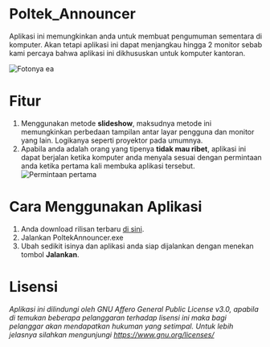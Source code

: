 # Poltek_Announcer
Aplikasi ini memungkinkan anda untuk membuat pengumuman sementara di komputer. Akan tetapi aplikasi ini dapat menjangkau hingga 2 monitor sebab kami percaya bahwa aplikasi ini dikhususkan untuk komputer kantoran.

![Fotonya ea](https://raw.githubusercontent.com/skymunn/Poltek_Announcer/master/src/Screenshot_141.png)

# Fitur
1. Menggunakan metode **slideshow**, maksudnya metode ini memungkinkan perbedaan tampilan antar layar pengguna dan monitor yang lain. Logikanya seperti proyektor pada umumnya.
2. Apabila anda adalah orang yang tipenya **tidak mau ribet**, aplikasi ini dapat berjalan ketika komputer anda menyala sesuai dengan permintaan anda ketika pertama kali membuka aplikasi tersebut.
![Permintaan pertama](https://raw.githubusercontent.com/skymunn/Poltek_Announcer/master/src/Screenshot_144.png)

# Cara Menggunakan Aplikasi
1. Anda download rilisan terbaru [di sini](https://github.com/skymunn/Poltek_Announcer/releases).
2. Jalankan PoltekAnnouncer.exe
3. Ubah sedikit isinya dan aplikasi anda siap dijalankan dengan menekan tombol **Jalankan**.

# Lisensi
*Aplikasi ini dilindungi oleh GNU Affero General Public License v3.0, apabila di temukan beberapa pelanggaran terhadap lisensi ini maka bagi pelanggar akan mendapatkan hukuman yang setimpal. Untuk lebih jelasnya silahkan mengunjungi https://www.gnu.org/licenses/*